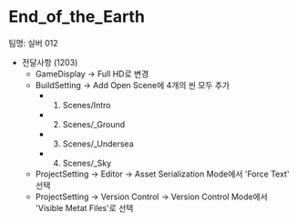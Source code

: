# End_of_the_Earth

팀명: 실버 012

+ 전달사항 (1203)
    + GameDisplay -> Full HD로 변경
    + BuildSetting -> Add Open Scene에  4개의 씬 모두 추가
        + 1. Scenes/Intro
        + 2. Scenes/_Ground
        + 3. Scenes/_Undersea
        + 4. Scenes/_Sky
    + ProjectSetting -> Editor -> Asset Serialization Mode에서 'Force Text' 선택
    + ProjectSetting -> Version Control -> Version Control Mode에서 'Visible Metat Files'로 선택
